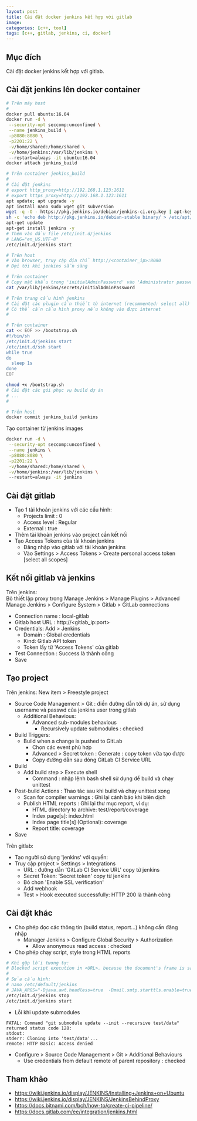 ```yaml
---
layout: post
title: Cài đặt docker jenkins kết hợp với gitlab  
image: 
categories: [c++, tool]
tags: [c++, gitlab, jenkins, ci, docker]
---
```


## Mục đích  
Cài đặt docker jenkins kết hợp với gitlab.  

## Cài đặt jenkins lên docker container  
```bash
# Trên máy host 
#
docker pull ubuntu:16.04
docker run -d \
 --security-opt seccomp:unconfined \
 --name jenkins_build \
 -p8080:8080 \
 -p2201:22 \
 -v/home/shared:/home/shared \
 -v/home/jenkins:/var/lib/jenkins \ 
 --restart=always -it ubuntu:16.04
docker attach jenkins_build

# Trên container jenkins_build
#
# Cài đặt jenkins 
# export http_proxy=http://192.168.1.123:1611
# export https_proxy=http://192.168.1.123:1611
apt update; apt upgrade -y
apt install nano sudo wget git subversion
wget -q -O - https://pkg.jenkins.io/debian/jenkins-ci.org.key | apt-key add -
sh -c 'echo deb http://pkg.jenkins.io/debian-stable binary/ > /etc/apt/sources.list.d/jenkins.list'
apt-get update
apt-get install jenkins -y
# Thêm vào đầu file /etc/init.d/jenkins
# LANG="en_US.UTF-8"
/etc/init.d/jenkins start

# Trên host 
# Vào browser, truy cập địa chỉ http://<container_ip>:8080
# Đợi tới khi jenkins sẵn sàng 

# Trên container
# Copy mật khẩu trong 'initialAdminPassword' vào 'Administrator password' trên browser của host 
cat /var/lib/jenkins/secrets/initialAdminPassword

# Trên trang cấu hình jenkins 
# Cài đặt các plugin cần thiết từ internet (recommented: select all) 
# Có thể cần cấu hình proxy nếu không vào được internet 
#

# Trên container
cat << EOF >> /bootstrap.sh
#!/bin/sh
/etc/init.d/jenkins start
/etc/init.d/ssh start
while true
do
  sleep 1s
done
EOF

chmod +x /bootstrap.sh
# Cài đặt các gói phục vụ build dự án
# ...
#

# Trên host
docker commit jenkins_build jenkins
```

Tạo container từ jenkins images 
```bash
docker run -d \
 --security-opt seccomp:unconfined \
 --name jenkins \
 -p8080:8080 \
 -p2201:22 \
 -v/home/shared:/home/shared \
 -v/home/jenkins:/var/lib/jenkins \ 
 --restart=always -it jenkins
```

## Cài đặt gitlab
- Tạo 1 tài khoản jenkins với các cấu hình:
  * Projects limit : 0
  * Access level : Regular
  * External : true
- Thêm tài khoản jenkins vào project cần kết nối 
- Tạo Access Tokens của tài khoản jenkins 
  * Đăng nhập vào gitlab với tài khoản jenkins
  * Vào Settings > Access Tokens > Create personal access token [select all scopes]

## Kết nối gitlab và jenkins  
Trên jenkins:  
Bỏ thiết lập proxy trong Manage Jenkins > Manage Plugins > Advanced
Manage Jenkins > Configure System > Gitlab > GitLab connections  
- Connection name : local-gitlab
- Gitlab host URL : http://<gitlab_ip:port>
- Credentials: Add > Jenkins 
  * Domain : Global credentials
  * Kind: Gitlab API token
  * Token lấy từ 'Access Tokens' của gitlab
- Test Connection : Success là thành công  
- Save 

## Tạo project  
Trên jenkins:
New item > Freestyle project 
- Source Code Management > Git : điền đường dẫn tới dự án, sử dụng username và passwd của jenkins user trong gitlab
  * Additional Behavious:
    * Advanced sub-modules behavious
      * Recursively update submodules : checked
- Build Triggers:
  * Build when a change is pushed to GitLab
    * Chọn các event phù hợp 
    * Advanced > Secret token : Generate : copy token vừa tạo được 
    * Copy đường dẫn sau dòng GitLab CI Service URL
- Build
  * Add build step > Execute shell
    * Command : nhập lệnh bash shell sử dụng để build và chạy unittest 
- Post-build Actions : Thao tác sau khi build và chạy unittest xong 
  * Scan for compiler warnings : Ghi lại cảnh báo khi biên dịch 
  * Publish HTML reports : Ghi lại thư mục report, ví dụ:
    * HTML directory to archive: test/report/coverage
    * Index page[s]: index.html
    * Index page title[s] (Optional): coverage
    * Report title: coverage
- Save
    
Trên gitlab:  
- Tạo người sử dụng 'jenkins' với quyền: 
- Truy cập project > Settings > Integrations
  * URL : đường dẫn 'GitLab CI Service URL' copy từ jenkins
  * Secret Token: 'Secret token' copy từ jenkins
  * Bỏ chọn 'Enable SSL verification'
  * Add webhook 
  * Test > Hook executed successfully: HTTP 200 là thành công 

## Cài đặt khác  
- Cho phép đọc các thông tin (build status, report...) không cần đăng nhập
  * Manager Jenkins > Configure Global Security > Authorization
    * Allow anonymous read access : checked
- Cho phép chạy script, style trong HTML reports  
```bash
# Khi gặp lỗi tương tự:
# Blocked script execution in <URL>. because the document's frame is sandboxed and the 'allow-scripts' permission is not set (Google Chrome)
#
# Sửa cấu hình:
# nano /etc/default/jenkins
# JAVA_ARGS="-Djava.awt.headless=true  -Dmail.smtp.starttls.enable=true -Dhudson.model.DirectoryBrowserSupport.CSP=\"\""
/etc/init.d/jenkins stop
/etc/init.d/jenkins start
```
- Lỗi khi update submodules  
```log
FATAL: Command "git submodule update --init --recursive test/data" returned status code 128:
stdout: 
stderr: Cloning into 'test/data'...
remote: HTTP Basic: Access denied
```
  * Configure > Source Code Management > Git > 	Additional Behaviours
    * Use credentials from default remote of parent repository : checked

## Tham khảo  
- https://wiki.jenkins.io/display/JENKINS/Installing+Jenkins+on+Ubuntu
- https://wiki.jenkins.io/display/JENKINS/JenkinsBehindProxy
- https://docs.bitnami.com/bch/how-to/create-ci-pipeline/
- https://docs.gitlab.com/ee/integration/jenkins.html



